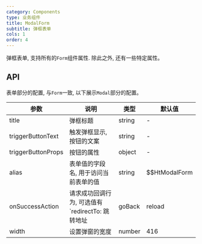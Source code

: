 ```yaml
---
category: Components
type: 业务组件
title: ModalForm
subtitle: 弹框表单
cols: 1
order: 4
---
```


弹框表单, 支持所有的`Form`组件属性. 除此之外, 还有一些特定属性。

## API

表单部分的配置, 与`Form`一致, 以下展示`Modal`部分的配置。

| 参数               | 说明                                                                         | 类型   | 默认值          |
| ------------------ | ---------------------------------------------------------------------------- | ------ | --------------- |
| title              | 弹框标题                                                                     | string | -               |
| triggerButtonText  | 触发弹框显示, 按钮的文案                                                     | string | -               |
| triggerButtonProps | 按钮的属性                                                                   | object | -               |
| alias              | 表单值的字段名, 用于访问当前表单的值                                         | string | \$\$HtModalForm |
| onSuccessAction    | 请求成功回调行为, 可选值有`redirectTo: 跳转地址 | goBack | reload | trigger` | String | -               |
| width              | 设置弹窗的宽度                                                               | number | 416             |
